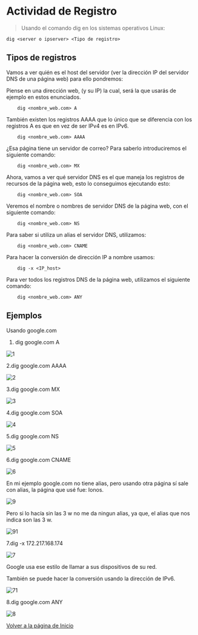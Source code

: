 # Actividad de Registro

>Usando el comando dig en los sistemas operativos Linux:

    dig <server o ipserver> <Tipo de registro>
    
## Tipos de registros 
 
Vamos a ver quién es el host del servidor (ver la dirección IP del servidor DNS de una página web) para ello pondremos:

Piense en una dirección web, (y su IP) la cual, será la que usarás de ejemplo en estos enunciados.

        dig <nombre_web.com> A

También existen los registros AAAA que lo único que se diferencia con los registros A es que en vez de ser IPv4 es en IPv6.

        dig <nombre_web.com> AAAA

¿Esa página tiene un servidor de correo? Para saberlo introduciremos el siguiente comando:

        dig <nombre_web.com> MX

Ahora, vamos a ver qué servidor DNS es el que maneja los registros de recursos de la página web, esto lo conseguimos ejecutando esto:

        dig <nombre_web.com> SOA
        
Veremos el nombre o nombres de servidor DNS de la página web, con el siguiente comando: 

        dig <nombre_web.com> NS

Para saber si utiliza un alias el servidor DNS, utilizamos:

        dig <nombre_web.com> CNAME

Para hacer la conversión de dirección IP a nombre usamos:

        dig -x <IP_host> 

Para ver todos los registros DNS de la página web, utilizamos el siguiente comando:

        dig <nombre_web.com> ANY
        
## Ejemplos

Usando google.com

1. dig google.com A

![1](./imagenes/1.PNG)

2.dig google.com AAAA

![2](./imagenes/2.PNG)

3.dig google.com MX

![3](./imagenes/3.PNG)

4.dig google.com SOA

![4](./imagenes/4.PNG)

5.dig google.com NS

![5](./imagenes/5.PNG)

 6.dig google.com CNAME
 
 ![6](./imagenes/6.PNG)
 
 En mi ejemplo google.com no tiene alias, pero usando otra página sí sale con alias, la página que usé fue: Ionos. 
 
  ![9](./imagenes/9.PNG)
 
Pero si lo hacía sin las 3 w no me da ningun alias, ya que, el alias que nos indica son las 3 w.

 ![91](./imagenes/9_1.PNG)
 
7.dig -x 172.217.168.174

![7](./imagenes/7.PNG)

Google usa ese estilo de llamar a sus dispositivos de su red.

También se puede hacer la conversión usando la dirección de IPv6.

![71](./imagenes/7_1.PNG)

8.dig google.com ANY

![8](./imagenes/8.PNG)

[Volver a la página de Inicio](README.md)
